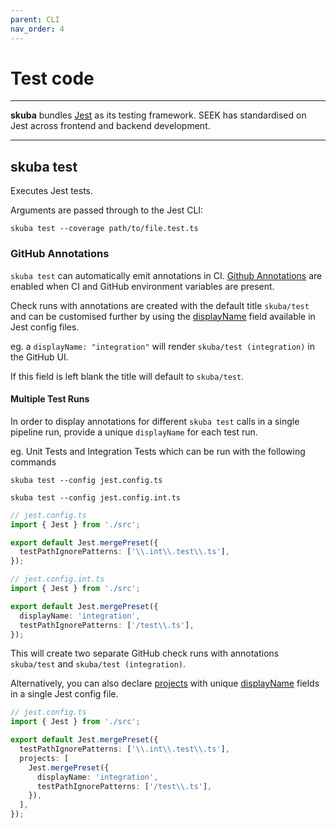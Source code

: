 ```yaml
---
parent: CLI
nav_order: 4
---
```


# Test code

---

**skuba** bundles [Jest] as its testing framework.
SEEK has standardised on Jest across frontend and backend development.

---

## skuba test

Executes Jest tests.

Arguments are passed through to the Jest CLI:

```shell
skuba test --coverage path/to/file.test.ts
```

### GitHub Annotations

`skuba test` can automatically emit annotations in CI. [Github Annotations] are enabled when CI and GitHub environment variables are present.

Check runs with annotations are created with the default title `skuba/test` and can be customised further by using the [displayName] field available in Jest config files.

eg. a `displayName: "integration"` will render `skuba/test (integration)` in the GitHub UI.

If this field is left blank the title will default to `skuba/test`.

#### Multiple Test Runs

In order to display annotations for different `skuba test` calls in a single pipeline run, provide a unique `displayName` for each test run.

eg. Unit Tests and Integration Tests which can be run with the following commands

`skuba test --config jest.config.ts`

`skuba test --config jest.config.int.ts`

```typescript
// jest.config.ts
import { Jest } from './src';

export default Jest.mergePreset({
  testPathIgnorePatterns: ['\\.int\\.test\\.ts'],
});
```

```typescript
// jest.config.int.ts
import { Jest } from './src';

export default Jest.mergePreset({
  displayName: 'integration',
  testPathIgnorePatterns: ['/test\\.ts'],
});
```

This will create two separate GitHub check runs with annotations `skuba/test` and `skuba/test (integration)`.

Alternatively, you can also declare [projects] with unique [displayName] fields in a single Jest config file.

```typescript
// jest.config.ts
import { Jest } from './src';

export default Jest.mergePreset({
  testPathIgnorePatterns: ['\\.int\\.test\\.ts'],
  projects: [
    Jest.mergePreset({
      displayName: 'integration',
      testPathIgnorePatterns: ['/test\\.ts'],
    }),
  ],
});
```

[displayname]: https://jestjs.io/docs/configuration#displayname-string-object
[github annotations]: ../deep-dives/github.md#github-annotations
[jest]: https://jestjs.io
[projects]: https://jestjs.io/docs/configuration#projects-arraystring--projectconfig
